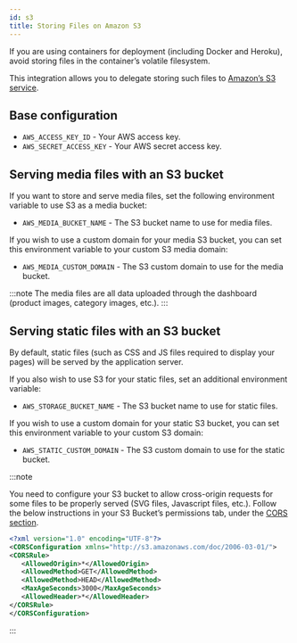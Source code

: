 ```yaml
---
id: s3
title: Storing Files on Amazon S3
---
```


If you are using containers for deployment (including Docker and Heroku), avoid storing files in the container’s volatile filesystem.

This integration allows you to delegate storing such files to [Amazon’s S3 service](https://aws.amazon.com/s3/).

## Base configuration

- `AWS_ACCESS_KEY_ID` - Your AWS access key.
- `AWS_SECRET_ACCESS_KEY` - Your AWS secret access key.

## Serving media files with an S3 bucket

If you want to store and serve media files, set the following environment variable to use S3 as a media bucket:

- `AWS_MEDIA_BUCKET_NAME` - The S3 bucket name to use for media files.

If you wish to use a custom domain for your media S3 bucket, you can set this environment variable to your custom S3 media domain:

- `AWS_MEDIA_CUSTOM_DOMAIN` - The S3 custom domain to use for the media bucket.

:::note
The media files are all data uploaded through the dashboard (product images, category images, etc.).
:::

## Serving static files with an S3 bucket

By default, static files (such as CSS and JS files required to display your pages) will be served by the application server.

If you also wish to use S3 for your static files, set an additional environment variable:

- `AWS_STORAGE_BUCKET_NAME` - The S3 bucket name to use for static files.

If you wish to use a custom domain for your static S3 bucket, you can set this environment variable to your custom S3 domain:

- `AWS_STATIC_CUSTOM_DOMAIN` - The S3 custom domain to use for the static bucket.

:::note

You need to configure your S3 bucket to allow cross-origin requests for some files to be properly served (SVG files, Javascript files, etc.). Follow the below instructions in your S3 Bucket’s permissions tab, under the [CORS section](https://cloud.google.com/storage/docs/xml-api/put-bucket-cors).

```xml
<?xml version="1.0" encoding="UTF-8"?>
<CORSConfiguration xmlns="http://s3.amazonaws.com/doc/2006-03-01/">
<CORSRule>
   <AllowedOrigin>*</AllowedOrigin>
   <AllowedMethod>GET</AllowedMethod>
   <AllowedMethod>HEAD</AllowedMethod>
   <MaxAgeSeconds>3000</MaxAgeSeconds>
   <AllowedHeader>*</AllowedHeader>
</CORSRule>
</CORSConfiguration>
```

:::
